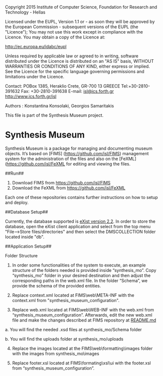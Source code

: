 
Copyright 2015 Institute of Computer Science,
Foundation for Research and Technology - Hellas

Licensed under the EUPL, Version 1.1 or - as soon they will be approved
by the European Commission - subsequent versions of the EUPL (the "Licence");
You may not use this work except in compliance with the Licence.
You may obtain a copy of the Licence at:

http://ec.europa.eu/idabc/eupl

Unless required by applicable law or agreed to in writing, software distributed
under the Licence is distributed on an "AS IS" basis,
WITHOUT WARRANTIES OR CONDITIONS OF ANY KIND, either express or implied.
See the Licence for the specific language governing permissions and limitations
under the Licence.

Contact:  POBox 1385, Heraklio Crete, GR-700 13 GREECE
Tel:+30-2810-391632
Fax: +30-2810-391638
E-mail: isl@ics.forth.gr
http://www.ics.forth.gr/isl

Authors : Konstantina Konsolaki, Georgios Samaritakis

This file is part of the Synthesis Museum project.

 

Synthesis Museum
====

Synthesis Museum is a package for managing and documenting museum objects. 
It’s based on [FIMS] (https://github.com/isl/FIMS) management system for the administration of the files and also on the 
[FeXML] (https://github.com/isl/FeXML for editing and viewing the files. 

##Run##
1.	Download FIMS from https://github.com/isl/FIMS
2.	Download the FeXML from https://github.com/isl/FeXML

Each one of these repositories contains further instructions on how to setup and deploy.

##Database Setup##

Currently, the database supported is [eXist version 2.2](http://www.exist-db.org).
In order to store the database, open the eXist client application and select from the top menu "File-->Store files/directories" and then select
the DMSCOLLECTION folder located inside "db". 

##Application Setup##

Folder Structure

1.	In order some functionalities of the system to execute, an example structure of the folders needed is provided inside “synthesis_mo”. 
Copy “synthesis_mo” folder in your desired destination and then adjust the corresponding paths in the web.xml file. In the folder “Schema”, we provide
the schema of the provided entities.

2.	Replace context.xml located at FIMS\web\META-INF with the context.xml from "synthesis_museum_configuration".

3.	Replace web.xml located at FIMS\web\WEB-INF with the web.xml from “synthesis_museum_configuration”.  Afterwards, edit the new web.xml file and make the 
changes described at FIMS repository at [README.md](https://github.com/isl/FIMS/blob/master/README.md)

a.	You will find the needed .xsd files at synthesis_mo/Schema folder

b.	You will find the uploads folder at synthesis_mo/uploads

4.	Replace the images located at the FIMS\web\formatting\images folder with the images from synthesis_mo\images

5.	Replace footer.xsl located at FIMS\formating\xsl\ui with the footer.xsl from “synthesis_museum_configuration”. 






